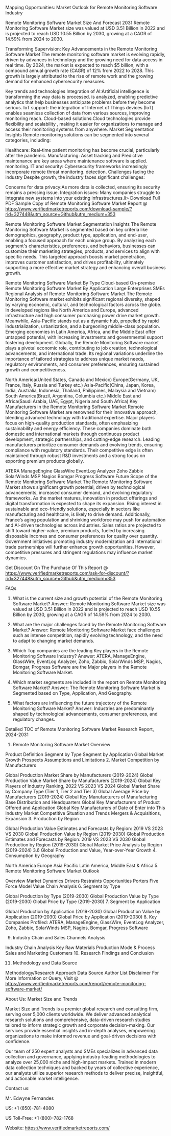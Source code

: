 Mapping Opportunities: Market Outlook for Remote Monitoring Software Industry


Remote Monitoring Software Market Size And Forecast 2031
Remote Monitoring Software Market size was valued at USD 3.51 Billion in 2022 and is projected to reach USD 10.55 Billion by 2030, growing at a CAGR of 14.59% from 2024 to 2030.

Transforming Supervision: Key Advancements in the Remote Monitoring Software Market
The remote monitoring software market is evolving rapidly, driven by advances in technology and the growing need for data access in real time. By 2024, the market is expected to reach $5 billion, with a compound annual growth rate (CAGR) of 12% from 2022 to 2028. This growth is largely attributed to the rise of remote work and the growing demand for enhanced cybersecurity measures.

Key trends and technologies
Integration of AI:Artificial intelligence is transforming the way data is processed. is analyzed, enabling predictive analytics that help businesses anticipate problems before they become serious.
IoT support: the integration of Internet of Things devices (IoT) enables seamless collection of data from various sources, improving monitoring reach.
Cloud-based solutions:Cloud technologies provide flexibility and scalability , making it easier for organizations to manage and access their monitoring systems from anywhere.
Market Segmentation Insights
Remote monitoring solutions can be segmented into several categories, including:

Healthcare: Real-time patient monitoring has become crucial, particularly after the pandemic.
Manufacturing: Asset tracking and Predictive maintenance are key areas where maintenance software is applied. monitoring.
IT and security: Cybersecurity frameworks increasingly incorporate remote threat monitoring. detection.
Challenges facing the industry
Despite growth, the industry faces significant challenges:

Concerns for data privacy:As more data is collected, ensuring its security remains a pressing issue.
Integration issues: Many companies struggle to Integrate new systems into your existing infrastructures.li>
Download Full PDF Sample Copy of Remote Monitoring Software Market Report @ https://www.verifiedmarketreports.com/download-sample/?rid=327448&utm_source=Github&utm_medium=353

Remote Monitoring Software Market Segmentation Insights
The Remote Monitoring Software Market is segmented based on key criteria like demographics, geography, product type, application, and end-user, enabling a focused approach for each unique group. By analyzing each segment's characteristics, preferences, and behaviors, businesses can customize their marketing strategies, products, and services to align with specific needs. This targeted approach boosts market penetration, improves customer satisfaction, and drives profitability, ultimately supporting a more effective market strategy and enhancing overall business growth.

Remote Monitoring Software Market By Type
Cloud-based
On-premise
Remote Monitoring Software Market By Application
Large Enterprises
SMEs
Regional Analysis of Remote Monitoring Software Market
The Remote Monitoring Software market exhibits significant regional diversity, shaped by varying economic, cultural, and technological factors across the globe. In developed regions like North America and Europe, advanced infrastructure and high consumer purchasing power drive market growth. Meanwhile, Asia-Pacific stands out as a dynamic hub, propelled by rapid industrialization, urbanization, and a burgeoning middle-class population. Emerging economies in Latin America, Africa, and the Middle East offer untapped potential, with increasing investments and governmental support fostering development. Globally, the Remote Monitoring Software market plays a pivotal economic role, contributing to job creation, technological advancements, and international trade. Its regional variations underline the importance of tailored strategies to address unique market needs, regulatory environments, and consumer preferences, ensuring sustained growth and competitiveness.

North America(United States, Canada and Mexico)
Europe(Germany, UK, France, Italy, Russia and Turkey etc.)
Asia-Pacific(China, Japan, Korea, India, Australia, Indonesia, Thailand, Philippines, Malaysia and Vietnam)
South America(Brazil, Argentina, Columbia etc.)
Middle East and Africa(Saudi Arabia, UAE, Egypt, Nigeria and South Africa)
Key Manufacturers in the Remote Monitoring Software Market
Remote Monitoring Software Market are renowned for their innovative approach, blending advanced technology with traditional expertise. Major players focus on high-quality production standards, often emphasizing sustainability and energy efficiency. These companies dominate both domestic and international markets through continuous product development, strategic partnerships, and cutting-edge research. Leading manufacturers prioritize consumer demands and evolving trends, ensuring compliance with regulatory standards. Their competitive edge is often maintained through robust R&D investments and a strong focus on exporting premium products globally.

ATERA
ManageEngine
GlassWire
EventLog Analyzer
Zoho
Zabbix
SolarWinds MSP
Nagios
Bomgar
Progress Software
Future Scope of the Remote Monitoring Software Market
The Remote Monitoring Software Market shows significant growth potential, driven by technological advancements, increased consumer demand, and evolving regulatory frameworks. As the market matures, innovation in product offerings and digital transformation is expected to shape its expansion. Rising interest in sustainable and eco-friendly solutions, especially in sectors like manufacturing and healthcare, is likely to drive demand. Additionally, France’s aging population and shrinking workforce may push for automation and AI-driven technologies across industries. Sales ratios are projected to shift toward higher-value, premium products, fueled by increasing disposable incomes and consumer preferences for quality over quantity. Government initiatives promoting industry modernization and international trade partnerships will further enhance growth opportunities. However, competitive pressures and stringent regulations may influence market dynamics.

Get Discount On The Purchase Of This Report @ https://www.verifiedmarketreports.com/ask-for-discount/?rid=327448&utm_source=Github&utm_medium=353

FAQs
1. What is the current size and growth potential of the Remote Monitoring Software Market?
Answer: Remote Monitoring Software Market size was valued at USD 3.51 Billion in 2022 and is projected to reach USD 10.55 Billion by 2030, growing at a CAGR of 14.59% from 2024 to 2030.

2. What are the major challenges faced by the Remote Monitoring Software Market?
Answer: Remote Monitoring Software Market face challenges such as intense competition, rapidly evolving technology, and the need to adapt to changing market demands.

3. Which Top companies are the leading Key players in the Remote Monitoring Software Industry?
Answer: ATERA, ManageEngine, GlassWire, EventLog Analyzer, Zoho, Zabbix, SolarWinds MSP, Nagios, Bomgar, Progress Software are the Major players in the Remote Monitoring Software Market.

4. Which market segments are included in the report on Remote Monitoring Software Market?
Answer: The Remote Monitoring Software Market is Segmented based on Type, Application, And Geography.

5. What factors are influencing the future trajectory of the Remote Monitoring Software Market?
Answer: Industries are predominantly shaped by technological advancements, consumer preferences, and regulatory changes.

Detailed TOC of Remote Monitoring Software Market Research Report, 2024-2031
1. Remote Monitoring Software Market Overview

Product Definition
Segment by Type
Segment by Application
Global Market Growth Prospects
Assumptions and Limitations
2. Market Competition by Manufacturers

Global Production Market Share by Manufacturers (2019-2024)
Global Production Value Market Share by Manufacturers (2019-2024)
Global Key Players of Industry Ranking, 2022 VS 2023 VS 2024
Global Market Share by Company Type (Tier 1, Tier 2 and Tier 3)
Global Average Price by Manufacturers (2019-2024)
Global Key Manufacturers of Manufacturing Base Distribution and Headquarters
Global Key Manufacturers of Product Offered and Application
Global Key Manufacturers of Date of Enter into This Industry
Market Competitive Situation and Trends
Mergers & Acquisitions, Expansion
3. Production by Region

Global Production Value Estimates and Forecasts by Region: 2019 VS 2023 VS 2030
Global Production Value by Region (2019-2030)
Global Production Estimates and Forecasts by Region: 2019 VS 2023 VS 2030
Global Production by Region (2019-2030)
Global Market Price Analysis by Region (2019-2024) 3.6 Global Production and Value, Year-over-Year Growth
4. Consumption by Geography

North America
Europe
Asia Pacific
Latin America, Middle East & Africa
5. Remote Monitoring Software Market Outlook

Overview
Market Dynamics
Drivers
Restraints
Opportunities
Porters Five Force Model
Value Chain Analysis 
6. Segment by Type

Global Production by Type (2019-2030)
Global Production Value by Type (2019-2030)
Global Price by Type (2019-2030)
7. Segment by Application

Global Production by Application (2019-2030)
Global Production Value by Application (2019-2030)
Global Price by Application (2019-2030)
8. Key Companies Profiled: ATERA, ManageEngine, GlassWire, EventLog Analyzer, Zoho, Zabbix, SolarWinds MSP, Nagios, Bomgar, Progress Software

9. Industry Chain and Sales Channels Analysis

Industry Chain Analysis
Key Raw Materials
Production Mode & Process
Sales and Marketing
Customers
10. Research Findings and Conclusion

11. Methodology and Data Source

Methodology/Research Approach
Data Source
Author List
Disclaimer
For More Information or Query, Visit @ https://www.verifiedmarketreports.com/report/remote-monitoring-software-market/

About Us: Market Size and Trends

Market Size and Trends is a premier global research and consulting firm, serving over 5,000 clients worldwide. We deliver advanced analytical research solutions and comprehensive, data-driven research studies tailored to inform strategic growth and corporate decision-making. Our services provide essential insights and in-depth analyses, empowering organizations to make informed revenue and goal-driven decisions with confidence.

Our team of 250 expert analysts and SMEs specializes in advanced data collection and governance, applying industry-leading methodologies to analyze over 25,000 niche and high-impact markets. Trained in modern data collection techniques and backed by years of collective experience, our analysts utilize superior research methods to deliver precise, insightful, and actionable market intelligence.

Contact us:

Mr. Edwyne Fernandes

US: +1 (650)-781-4080

US Toll-Free: +1 (800)-782-1768

Website: https://www.verifiedmarketreports.com/
